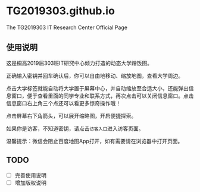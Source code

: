 # TG2019303.github.io
The TG2019303 IT Research Center Official Page

## 使用说明
这是桐高2019届303班IT研究中心倾力打造的动态大学蹭饭图。

正确输入密钥并回车确认后，你可以自由地移动、缩放地图，查看大学周边。

点击大学标签就能自动将大学置于屏幕中心，并自动缩放至合适大小，还能弹出信息窗口，便于查看里面的同学专业和联系方式，再次点击可以关闭信息窗口。点击信息窗口右上角三个点还可以看更多惊奇操作哦！

点击屏幕右下角箭头，可以展开缩略图，开启便捷探索。

如果你是访客，不知道密钥，请点击`访客入口`进入访客页面。


温馨提示：微信会阻止百度地图App打开，如有需要请在浏览器中打开页面。

## TODO
- [ ] 完善使用说明
- [ ] 增加版权说明
